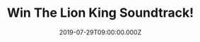 ---
campaign-uuid: "c-1cf1ca19-bacd-4a85-803e-26b274520381"
type: "Competition"
category: "Music"
date: "2019-07-29T09:00:00.000Z"
end-date: "2019-08-29T23:59:00.000Z"
disable-form: false
is_promoted: false
has_entry_page: true
title: "Win The Lion King Soundtrack!"
competition-description: "<p>Disney’s The Lion King, directed by Jon Favreau, journeys\
  \ to the African savanna where a future king is born. We are giving away a copy\
  \ of the original soundtrack of the movie to one lucky member to win. Unforgettable\
  \ music by an award-winning team, including Oscar and Grammy winning superstar Elton\
  \ John and Oscar and Grammy winning lyricist Tim Rice.</p>\n<p>Enter the form below\
  \ for a chance to win.</p>\n"
hero-header: "Win The Lion King Soundtrack!"
terms-confirmation: "N/A"
banner-img: "https://assets.expresslyapp.com/asset-ca57380d-7c05-4fdb-a743-03aec3094272.jpg"
logo-left-href: "aaa.nme.com"
logo-left-image: "https://assets.expresslyapp.com/asset-49b10cb1-cd57-4b9b-a8ef-0eb582ca6c5b.jpg"
logo-left-title: "NMEAAA"
bg-image-hero: "https://assets.expresslyapp.com/asset-1567cc31-fe90-46c4-8fdd-56b72fbdeda7.jpg"
bg-image-first: "https://assets.expresslyapp.com/asset-c2315133-f486-48d5-8418-672daebccda1.jpg"
section1-content: "<p>In order to celebrate the release of the Lion King on cinemas,\
  \ we are giving away the soundtrack of the movie.</p>\n<p>The film like the original\
  \ 1994 version features unforgettable music by an award-winning team, including\
  \ Oscar and Grammy winning superstar Elton John and Oscar and Grammy winning lyricist\
  \ Tim Rice, who’ve written an uplifting new song, “Never Too Late,” performed by\
  \ John, that features an African choir and will appear in the film’s end credits\
  \ and also on the Walt Disney Records original motion picture soundtrack. Also,\
  \ Oscar-nominated and Grammy winning singer, songwriter and producer Pharrell Williams\
  \ produced five songs on the soundtrack.</p>\n"
entry-title: "Win The Lion King Soundtrack!"
entry-content: "<p>Enter the draw to win The Lion King Soundtrack by completing the\
  \ form below before 23:59 on the 29th of August 2019.</p>\n"
has-winner: false
prize-description: "The Lion King Soundtrack"
special-conditions: "Multiple entries are allowed up to one every day.\r\n\r\nThis\
  \ competition is also available on: http://club.expressly.io/competitons/lion-king-soundtrack"
country-restrictions:
- "GB"
---